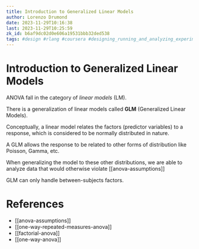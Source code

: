```yaml
---
title: Introduction to Generalized Linear Models
author: Lorenzo Drumond
date: 2023-11-29T10:16:38
last: 2023-11-29T10:25:59
zk_id: b6af9dc02d0e606a19531bbb32ded538
tags: #design #rlang #coursera #designing_running_and_analyzing_experiments #linear_model #test #experiment #generalized #statistics #week8 #theory
---
```



# Introduction to Generalized Linear Models
ANOVA fall in the category of _linear models_ (LM).

There is a generalization of linear models called __GLM__ (Generalized Linear Models).

Conceptually, a linear model relates the factors (predictor variables) to a response,
which is considered to be normally distributed in nature.

A GLM allows the response to be related to other forms of distribution like Poisson, Gamma, etc.

When generalizing the model to these other distributions, we are able to analyze data that would
otherwise violate [[anova-assumptions]]

GLM can only handle between-subjects factors.

# References
- [[anova-assumptions]]
- [[one-way-repeated-measures-anova]]
- [[factorial-anova]]
- [[one-way-anova]]
